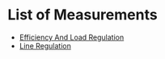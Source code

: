 # List of Measurements
 - [Efficiency And Load Regulation](efficiency-and-load-regulation.md)
 - [Line Regulation](line-regulation.md)